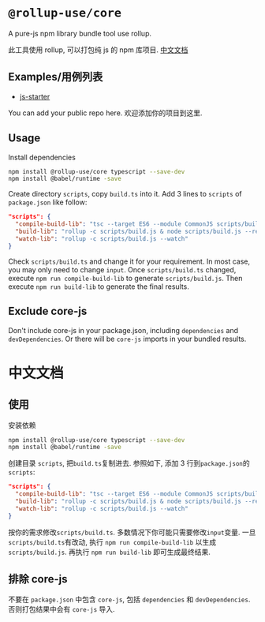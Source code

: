 # `@rollup-use/core`

A pure-js npm library bundle tool use rollup.

此工具使用 rollup, 可以打包纯 js 的 npm 库项目. [中文文档](#zh)

## Examples/用例列表

- [js-starter](../js-starter)

You can add your public repo here. 欢迎添加你的项目到这里.

## Usage

Install dependencies

```sh
npm install @rollup-use/core typescript --save-dev
npm install @babel/runtime -save
```

Create directory `scripts`, copy `build.ts` into it. Add 3 lines to `scripts` of `package.json` like follow:

```json
"scripts": {
  "compile-build-lib": "tsc --target ES6 --module CommonJS scripts/build.ts",
  "build-lib": "rollup -c scripts/build.js & node scripts/build.js --report",
  "watch-lib": "rollup -c scripts/build.js --watch"
}
```

Check `scripts/build.ts` and change it for your requirement. In most case, you may only need to change `input`. Once `scripts/build.ts` changed, execute `npm run compile-build-lib` to generate `scripts/build.js`. Then execute `npm run build-lib` to generate the final results.

## Exclude core-js

Don't include core-js in your package.json, including `dependencies` and `devDependencies`. Or there will be `core-js` imports in your bundled results.

# 中文文档<a name="zh"></a>

## 使用

安装依赖

```sh
npm install @rollup-use/core typescript --save-dev
npm install @babel/runtime -save
```

创建目录 `scripts`, 把`build.ts`复制进去. 参照如下, 添加 3 行到`package.json`的`scripts`:

```json
"scripts": {
  "compile-build-lib": "tsc --target ES6 --module CommonJS scripts/build.ts",
  "build-lib": "rollup -c scripts/build.js & node scripts/build.js --report",
  "watch-lib": "rollup -c scripts/build.js --watch"
}
```

按你的需求修改`scripts/build.ts`. 多数情况下你可能只需要修改`input`变量. 一旦`scripts/build.ts`有改动, 执行 `npm run compile-build-lib` 以生成 `scripts/build.js`. 再执行 `npm run build-lib` 即可生成最终结果.

## 排除 core-js

不要在 `package.json` 中包含 `core-js`, 包括 `dependencies` 和 `devDependencies`. 否则打包结果中会有 `core-js` 导入.
